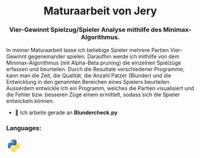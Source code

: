 <h1 align="center">Maturaarbeit von Jery</h1>
<h3 align="center">Vier-Gewinnt Spielzug/Spieler Analyse mithilfe des Minimax-Algorithmus.</h3>

In meiner Maturaarbeit lasse ich beliebige Spieler mehrere Partien Vier-Gewinnt gegeneinander spielen. Daraufhin werde ich mithilfe von dem Minimax-Algorithmus (mit Alpha-Beta pruning) die einzelnen Spielzüge erfassen und beurteilen. Durch die Resultate verschiedener Programme, kann man die Zeit, die Qualität, die Anzahl Patzer (Blunder) und die Entwicklung in den genannten Bereichen eines Spielers beurteilen. Ausserdem entwickle ich ein Programm, welches die Partien visualisiert und die Fehler bzw. besseren Züge einem ermittelt, sodass sich die Spieler entwickeln können. 

- 🔭 Ich arbeite gerade an **Blundercheck.py**

<h3 align="left">Languages:</h3>
<a href="https://www.python.org" target="_blank" rel="noreferrer"> <img src="https://raw.githubusercontent.com/devicons/devicon/master/icons/python/python-original.svg" alt="python" width="40" height="40"/> </a>
